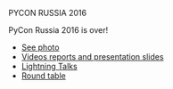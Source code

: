 PYCON RUSSIA 2016

PyCon Russia 2016 is over!

* [See photo](https://fotki.yandex.ru/users/it-people-ekb/album/531218/)
* [Videos reports and presentation slides](http://pycon.ru/2017/program/schedule/)
* [Lightning Talks](https://www.youtube.com/watch?v=DFNh3qmp6zA&list=PLRdS-n5seLRqszBqVDF342RMlCWgOTm6q&index=22)
* [Round table](https://www.youtube.com/watch?v=pjzs6jiE7sM&list=PLRdS-n5seLRqszBqVDF342RMlCWgOTm6q&index=19)
